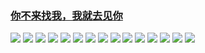 ### [你不来找我，我就去见你](http://www.jianshu.com/p/047a8747b6ce)

![](img/你不来找我，我就去见你.jpg)
![](img/你不来找我，我就去见你2.jpg)
![](img/你不来找我，我就去见你3.jpg)
![](img/你不来找我，我就去见你4.jpg)
![](img/你不来找我，我就去见你5.jpg)
![](img/你不来找我，我就去见你6.jpg)
![](img/你不来找我，我就去见你7.jpg)
![](img/你不来找我，我就去见你8.jpg)
![](img/你不来找我，我就去见你9.jpg)
![](img/你不来找我，我就去见你10.jpg)
![](img/你不来找我，我就去见你11.jpg)
![](img/你不来找我，我就去见你12.jpg)
![](img/你不来找我，我就去见你13.jpg)
![](img/你不来找我，我就去见你14.jpg)
![](img/你不来找我，我就去见你15.jpg)
